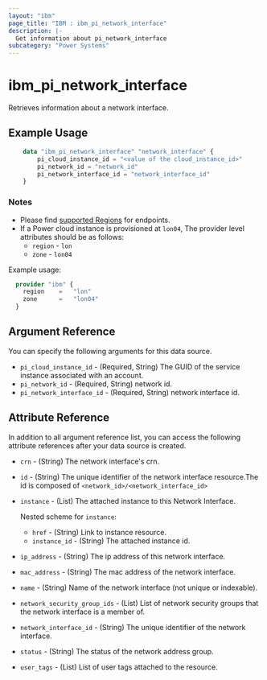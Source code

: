 ```yaml
---
layout: "ibm"
page_title: "IBM : ibm_pi_network_interface"
description: |-
  Get information about pi_network_interface
subcategory: "Power Systems"
---
```


# ibm_pi_network_interface

Retrieves information about a network interface.

## Example Usage

```terraform
    data "ibm_pi_network_interface" "network_interface" {
        pi_cloud_instance_id = "<value of the cloud_instance_id>"
        pi_network_id = "network_id"
        pi_network_interface_id = "network_interface_id"
    }
```

### Notes

- Please find [supported Regions](https://cloud.ibm.com/apidocs/power-cloud#endpoint) for endpoints.
- If a Power cloud instance is provisioned at `lon04`, The provider level attributes should be as follows:
  - `region` - `lon`
  - `zone` - `lon04`
  
Example usage:

  ```terraform
    provider "ibm" {
      region    =   "lon"
      zone      =   "lon04"
    }
  ```

## Argument Reference

You can specify the following arguments for this data source.

- `pi_cloud_instance_id` - (Required, String) The GUID of the service instance associated with an account.
- `pi_network_id` - (Required, String) network id.
- `pi_network_interface_id` - (Required, String) network interface id.

## Attribute Reference

In addition to all argument reference list, you can access the following attribute references after your data source is created.

- `crn` - (String) The network interface's crn.
- `id` - (String) The unique identifier of the network interface resource.The id is composed of `<network_id>/<network_interface_id>`  
- `instance` - (List) The attached instance to this Network Interface.

   Nested scheme for `instance`:
  - `href` - (String) Link to instance resource.
  - `instance_id` - (String) The attached instance id.
- `ip_address` - (String) The ip address of this network interface.
- `mac_address` - (String) The mac address of the network interface.
- `name` - (String) Name of the network interface (not unique or indexable).
- `network_security_group_ids` - (List) List of network security groups that the network interface is a member of.
- `network_interface_id` - (String) The unique identifier of the network interface.
- `status` - (String) The status of the network address group.
- `user_tags` - (List) List of user tags attached to the resource.
